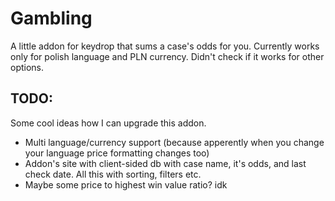 # Gambling

A little addon for keydrop that sums a case's odds for you.
Currently works only for polish language and PLN currency. Didn't check if it works for other options.

## TODO:
Some cool ideas how I can upgrade this addon.
- Multi language/currency support (because apperently when you change your language price formatting changes too)
- Addon's site with client-sided db with case name, it's odds, and last check date. All this with sorting, filters etc.
- Maybe some price to highest win value ratio? idk